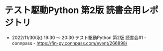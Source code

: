 # テスト駆動Python 第2版 読書会用レポジトリ


- 2022/11/30(水) 19:30 〜 20:30 テスト駆動Python 第2版 読書会#1 - connpass - https://fin-py.connpass.com/event/266898/



